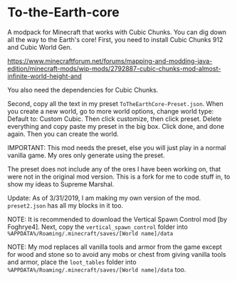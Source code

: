 # To-the-Earth-core
A modpack for Minecraft that works with Cubic Chunks. You can dig down all the way to the Earth's core!
First, you need to install Cubic Chunks 912 and Cubic World Gen. 

https://www.minecraftforum.net/forums/mapping-and-modding-java-edition/minecraft-mods/wip-mods/2792887-cubic-chunks-mod-almost-infinite-world-height-and

You also need the dependencies for Cubic Chunks.

Second, copy all the text in my preset `ToTheEarthCore-Preset.json`. When you create a new world, go to more world options, change world type: Default to: Custom Cubic.
Then click customize, then click preset. Delete everything and copy paste my preset in the big box. Click done, and done again. Then you can create the world.

IMPORTANT: This mod needs the preset, else you will just play in a normal vanilla game. My ores only generate using the preset.

The preset does not include any of the ores I have been working on, that were not in the original mod version.
This is a fork for me to code stuff in, to show my ideas to Supreme Marshal.

Update: As of 3/31/2019, I am making my own version of the mod. `preset2.json` has all my blocks in it too.

NOTE: It is recommended to download the Vertical Spawn Control mod [by Foghrye4]. Next, copy the `vertical_spawn_control` folder into
`%APPDATA%/Roaming/.minecraft/saves/[World name]/data`

NOTE: My mod replaces all vanilla tools and armor from the game except for wood and stone so to avoid any mobs or chest from giving vanilla tools and armor, place the `loot_tables` folder into `%APPDATA%/Roaming/.minecraft/saves/[World name]/data` too.
